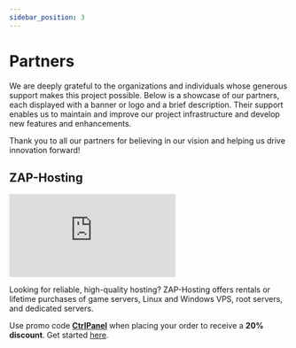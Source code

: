```yaml
---
sidebar_position: 3
---
```


# Partners

We are deeply grateful to the organizations and individuals whose generous support makes this project possible. Below is a showcase of our partners, each displayed with a banner or logo and a brief description. Their support enables us to maintain and improve our project infrastructure and develop new features and enhancements.

Thank you to all our partners for believing in our vision and helping us drive innovation forward!

## ZAP-Hosting

[![ZAP-Hosting Gameserver and Web Hosting](https://zap-hosting.com/interface/download/images.php?type=affiliate&id=421578)](https://zap-hosting.com/a/29b1c37a4f87bde5463afe8a0f49d129b16ccf9e)

Looking for reliable, high-quality hosting? ZAP-Hosting offers rentals or lifetime purchases of game servers, Linux and Windows VPS, root servers, and dedicated servers.

Use promo code **[CtrlPanel](https://zap-hosting.com/CtrlPanel)** when placing your order to receive a **20% discount**. Get started [here](https://zap-hosting.com/CtrlPanel).
